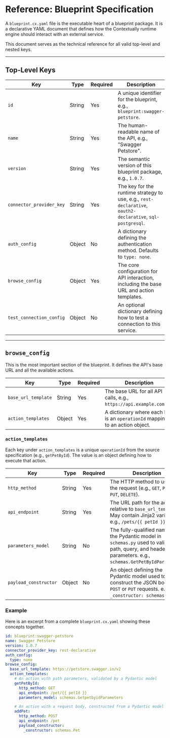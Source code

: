 # Reference: Blueprint Specification

A `blueprint.cx.yaml` file is the executable heart of a blueprint package. It is a declarative YAML document that defines how the Contextually runtime engine should interact with an external service.

This document serves as the technical reference for all valid top-level and nested keys.

---

## Top-Level Keys

| Key                      | Type   | Required | Description                                                                                                |
| ------------------------ | ------ | -------- | ---------------------------------------------------------------------------------------------------------- |
| `id`                     | String | Yes      | A unique identifier for the blueprint, e.g., `blueprint:swagger-petstore`.                                 |
| `name`                   | String | Yes      | The human-readable name of the API, e.g., "Swagger Petstore".                                              |
| `version`                | String | Yes      | The semantic version of this blueprint package, e.g., `1.0.7`.                                             |
| `connector_provider_key` | String | Yes      | The key for the runtime strategy to use, e.g., `rest-declarative`, `oauth2-declarative`, `sql-postgresql`. |
| `auth_config`            | Object | No       | A dictionary defining the authentication method. Defaults to `type: none`.                                 |
| `browse_config`          | Object | Yes      | The core configuration for API interaction, including the base URL and action templates.                   |
| `test_connection_config` | Object | No       | An optional dictionary defining how to test a connection to this service.                                  |

---

## `browse_config`

This is the most important section of the blueprint. It defines the API's base URL and all the available actions.

| Key                 | Type   | Required | Description                                                                  |
| ------------------- | ------ | -------- | ---------------------------------------------------------------------------- |
| `base_url_template` | String | Yes      | The base URL for all API calls, e.g., `https://api.example.com/v2`.          |
| `action_templates`  | Object | Yes      | A dictionary where each key is an `operationId` mapping to an action object. |

### `action_templates`

Each key under `action_templates` is a unique `operationId` from the source specification (e.g., `getPetById`). The value is an object defining how to execute that action.

| Key                   | Type   | Required | Description                                                                                                                                               |
| --------------------- | ------ | -------- | --------------------------------------------------------------------------------------------------------------------------------------------------------- |
| `http_method`         | String | Yes      | The HTTP method to use for the request (e.g., `GET`, `POST`, `PUT`, `DELETE`).                                                                            |
| `api_endpoint`        | String | Yes      | The URL path for the action, relative to `base_url_template`. May contain Jinja2 variables, e.g., `/pets/{{ petId }}`.                                    |
| `parameters_model`    | String | No       | The fully-qualified name of the Pydantic model in `schemas.py` used to validate path, query, and header parameters. e.g., `schemas.GetPetByIdParameters`. |
| `payload_constructor` | Object | No       | An object defining the Pydantic model used to construct the JSON body for `POST` or `PUT` requests. e.g., `_constructor: schemas.Pet`.                    |

### Example

Here is an excerpt from a complete `blueprint.cx.yaml` showing these concepts together.

```yaml
id: blueprint:swagger-petstore
name: Swagger Petstore
version: 1.0.7
connector_provider_key: rest-declarative
auth_config:
  type: none
browse_config:
  base_url_template: https://petstore.swagger.io/v2
  action_templates:
    # An action with path parameters, validated by a Pydantic model
    getPetById:
      http_method: GET
      api_endpoint: /pet/{{ petId }}
      parameters_model: schemas.GetpetbyidParameters

    # An action with a request body, constructed from a Pydantic model
    addPet:
      http_method: POST
      api_endpoint: /pet
      payload_constructor:
        _constructor: schemas.Pet
```
